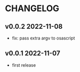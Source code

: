 # CHANGELOG

## v0.0.2 2022-11-08

- fix: pass extra argv to osascript

## v0.0.1 2022-11-07

- first release
